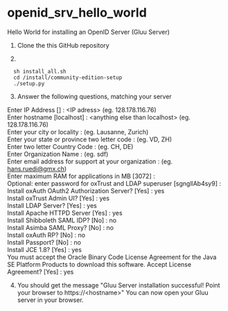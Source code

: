 # openid_srv_hello_world
Hello World for installing an OpenID Server (Gluu Server)

1. Clone the this GitHub repository

2.
```
  sh install_all.sh
  cd /install/community-edition-setup
  ./setup.py
```

3. Answer the following questions, matching your server

Enter IP Address [] : \<IP adress\> (eg. 128.178.116.76)<br>
Enter hostname [localhost] : \<anything else than localhost\> (eg. 128.178.116.76)<br>
Enter your city or locality : (eg. Lausanne, Zurich)<br>
Enter your state or province two letter code : (eg. VD, ZH)<br>
Enter two letter Country Code : (eg. CH, DE)<br>
Enter Organization Name : (eg. sdf)<br>
Enter email address for support at your organization : (eg. hans.ruedi@gmx.ch)<br>
Enter maximum RAM for applications in MB [3072] : <br>
Optional: enter password for oxTrust and LDAP superuser [sgngllAb4sy9] : <br>
Install oxAuth OAuth2 Authorization Server? [Yes] : yes<br>
Install oxTrust Admin UI? [Yes] : yes<br>
Install LDAP Server? [Yes] : yes<br>
Install Apache HTTPD Server [Yes] : yes<br>
Install Shibboleth SAML IDP? [No] : no<br>
Install Asimba SAML Proxy? [No] : no<br>
Install oxAuth RP? [No] : no<br>
Install Passport? [No] : no<br>
Install JCE 1.8? [Yes] : yes<br>
You must accept the Oracle Binary Code License Agreement for the Java SE Platform Products to download this software. Accept License Agreement? [Yes] : yes<br>

4. You should get the message "Gluu Server installation successful! Point your browser to https://\<hostname\>"
   You can now open your Gluu server in your browser.
